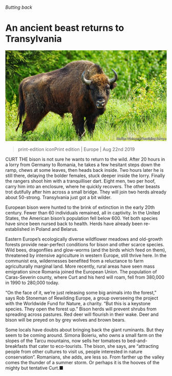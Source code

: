 ###### Butting back

# An ancient beast returns to Transylvania 

![image](images/20190824_EUP002_0.jpg) 

> print-edition iconPrint edition | Europe | Aug 22nd 2019 

CURT THE bison is not sure he wants to return to the wild. After 20 hours in a lorry from Germany to Romania, he takes a few hesitant steps down the ramp, chews at some leaves, then heads back inside. Two hours later he is still there, delaying the bolder females, stuck deeper inside the lorry. Finally the rangers shoot him with a tranquilliser dart. Eight men, two per hoof, carry him into an enclosure, where he quickly recovers. The other beasts trot dutifully after him across a small bridge. They will join two herds already about 50-strong. Transylvania just got a bit wilder. 

European bison were hunted to the brink of extinction in the early 20th century. Fewer than 60 individuals remained, all in captivity. In the United States, the American bison’s population fell below 600. Yet both species have since been nursed back to health. Herds have already been re-established in Poland and Belarus. 

Eastern Europe’s ecologically diverse wildflower meadows and old-growth forests provide near-perfect conditions for bison and other scarce species. Wild bees, dragonflies and glow-worms (and the birds which feed on them), threatened by intensive agriculture in western Europe, still thrive here. In the communist era, wildernesses benefited from a reluctance to farm agriculturally marginal land. More recently, rural areas have seen mass emigration since Romania joined the European Union. The population of Caras-Severin county, where Curt and his herd will roam, fell from 380,000 in 1990 to 280,000 today. 

“On the face of it, we’re just releasing some big animals into the forest,” says Rob Stoneman of Rewilding Europe, a group overseeing the project with the Worldwide Fund for Nature, a charity. “But this is a keystone species. They open the forest up.” Bison herds will prevent shrubs from spreading across pastures. Red deer will flourish in their wake. Deer and bison will be preyed on by grey wolves and brown bears. 

Some locals have doubts about bringing back the giant ruminants. But they seem to be coming around. Simona Boieriu, who owns a small farm on the slopes of the Tarcu mountains, now sells her tomatoes to bed-and-breakfasts that cater to eco-tourists. The bison, she says, are “attracting people from other cultures to visit us, people interested in nature conservation”. Romanians, she adds, are less so. From farther up the valley comes the thunder of a summer storm. Or perhaps it is the hooves of the mighty but tentative Curt.■ 

